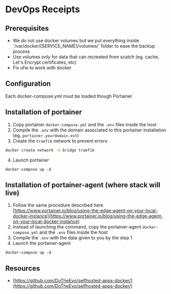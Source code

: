 # DevOps Receipts

## Prerequisites
- We do not use docker volumes but we put everything inside ´/var/docker/[SERVICE_NAME]/volumes/` folder to ease the backup process
- Use volumes only for data that can recreated from scatch (eg. cache, Let's Encrypt certificates, etc)
- Fix ufw to work with docker

## Configuration
Each docker-compose.yml must be loaded though Portainer

## Installation of portainer
1. Copy portainer `docker-compose.yml` and the `.env` files inside the host
2. Compile the `.env` with the domain associated to this portainer installation (eg. `portainer.yourdomain.ext`)
3. Create the `traefik` network to prevent errors
```bash
docker create network -d bridge traefik
```
4. Launch portainer
```
docker-compose up -d
```

## Installation of portainer-agent (where stack will live)
1. Follow the same procedure described here [https://www.portainer.io/blog/using-the-edge-agent-on-your-local-docker-instance](https://www.portainer.io/blog/using-the-edge-agent-on-your-local-docker-instance)
2. Instead of launching the command, copy the portainer-agent `docker-compose.yml` and the `.env` files inside the host
3. Compile the `.env` with the data given to you by the step 1
4. Launch the portainer-agent
```
docker-compose up -d
```

## Resources
- [https://github.com/DoTheEvo/selfhosted-apps-docker/](https://github.com/DoTheEvo/selfhosted-apps-docker/)